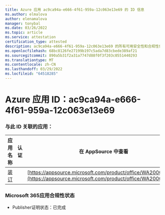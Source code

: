 ```yaml
---
title: Azure 应用 ac9ca94a-e666-4f61-959a-12c063e13e69 的 ID 信息
ms.author: elmalova
author: elenamalova
manager: tonybal
ms.date: 03/26/2022
ms.topic: article
ms.service: attestation
certification_type: attested
description: ac9ca94a-e666-4f61-959a-12c063e13e69 的所有可用安全性和合规性信息。
ms.openlocfilehash: 68bc8126fe27199b197c5ada7d83cbede389af21
ms.sourcegitcommit: 890a5b31f2a31a7747d88f0f3f203c0551440293
ms.translationtype: MT
ms.contentlocale: zh-CN
ms.lasthandoff: 03/29/2022
ms.locfileid: "64518285"
---
```

# <a name="azure-app-id-ac9ca94a-e666-4f61-959a-12c063e13e69"></a>Azure 应用 ID：ac9ca94a-e666-4f61-959a-12c063e13e69


### <a name="apps-associated-with-this-id"></a>与此 ID 关联的应用：
| **应用名称** | **认证** | **在 AppSource 中查看** |
|--------------|---------------|-----------------------|
| [装订](../forward/WA200003281.md) |  | [https://appsource.microsoft.com/product/office/WA200003281](https://appsource.microsoft.com/product/office/WA200003281) |

### <a name="microsoft-365-app-compliance-status"></a>Microsoft 365应用合规性状态
- Publisher证明状态：已完成
